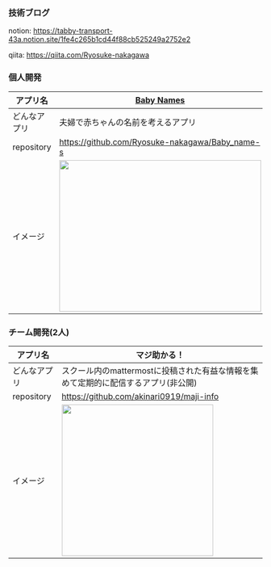 ### 技術ブログ
notion:
https://tabby-transport-43a.notion.site/1fe4c265b1cd44f88cb525249a2752e2

qiita:
https://qiita.com/Ryosuke-nakagawa

### 個人開発
|アプリ名|[Baby Names](https://www.baby-names-app.com/)|[ヒラマサを探せ](https://www.find-hiramasa.com/)|
|---|---|---|
|どんなアプリ|夫婦で赤ちゃんの名前を考えるアプリ|ヒラマサを探すゲームアプリ（スマホのみ対応）|
|repository|https://github.com/Ryosuke-nakagawa/Baby_name-s|https://github.com/Ryosuke-nakagawa/find_hiramasa|
|イメージ|<img src="https://i.gyazo.com/b032219411a89b0850011499f5e5b191.png" width=400px height=300px >|<img src="https://i.gyazo.com/d9c77d0f60ad5c97f486d8210f009259.png" width=400px height=300px >|


### チーム開発(2人)
|アプリ名|マジ助かる！|
|---|---|
|どんなアプリ|スクール内のmattermostに投稿された有益な情報を集めて定期的に配信するアプリ(非公開)|
|repository|https://github.com/akinari0919/maji-info|
|イメージ|<img src="https://user-images.githubusercontent.com/88041615/179361118-ba6fa511-531a-4485-beff-ad6bb68b9fae.png" width=300px height=300px >|


<!--
**Ryosuke-nakagawa/Ryosuke-nakagawa** is a ✨ _special_ ✨ repository because its `README.md` (this file) appears on your GitHub profile.

Here are some ideas to get you started:

- 🔭 I’m currently working on ...
- 🌱 I’m currently learning ...
- 👯 I’m looking to collaborate on ...
- 🤔 I’m looking for help with ...
- 💬 Ask me about ...
- 📫 How to reach me: ...
- 😄 Pronouns: ...
- ⚡ Fun fact: ...
-->
